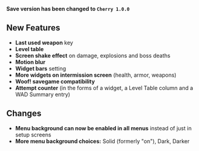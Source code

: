 **Save version has been changed to `Cherry 1.0.0`**

## New Features

- **Last used weapon** key
- **Level table**
- **Screen shake effect** on damage, explosions and boss deaths
- **Motion blur**
- **Widget bars** setting
- **More widgets on intermission screen** (health, armor, weapons)
- **Woof! savegame compatibility**
- **Attempt counter** (in the forms of a widget, a Level Table column and a WAD Summary entry)

## Changes

- **Menu background can now be enabled in all menus** instead of just in setup screens
- **More menu background choices:** Solid (formerly "on"), Dark, Darker
